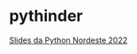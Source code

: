 # pythinder

[Slides da Python Nordeste 2022](https://docs.google.com/presentation/d/1b9xt2GihA1vA_ZFqa3j5mUM_gaFhgKnWuiNGrQB0ulo/edit?usp=sharing)

